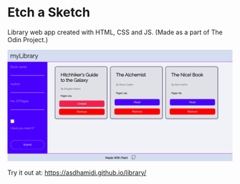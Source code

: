 # Etch a Sketch
Library web app created with HTML, CSS and JS.
(Made as a part of The Odin Project.)

![alt text](./lib-ss.png)

Try it out at: https://asdhamidi.github.io/library/
